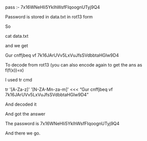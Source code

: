 pass :- 7x16WNeHIi5YkIhWsfFIqoognUTyj9Q4

Password is stored in data.txt in rot13 form

So

cat data.txt

and we get

Gur cnffjbeq vf 7k16JArUVv5LxVuJfsSVdbbtaHGlw9D4

To decode from rot13 (you can also encode again to get the ans as f(f(x))=x)

I used tr cmd

tr '[A-Za-z]' '[N-ZA-Mn-za-m]' <<< “Gur cnffjbeq vf 7k16JArUVv5LxVuJfsSVdbbtaHGlw9D4”

And decoded it

And got the answer

The password is 7x16WNeHIi5YkIhWsfFIqoognUTyj9Q4

And there we go.